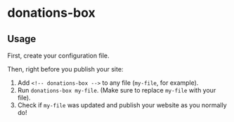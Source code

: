 # donations-box

## Usage
First, create your configuration file.

Then, right before you publish your site:
1. Add `<!-- donations-box -->` to any file (`my-file`, for example).
2. Run `donations-box my-file`. (Make sure to replace `my-file` with your file).
3. Check if `my-file` was updated and publish your website as you normally do!
